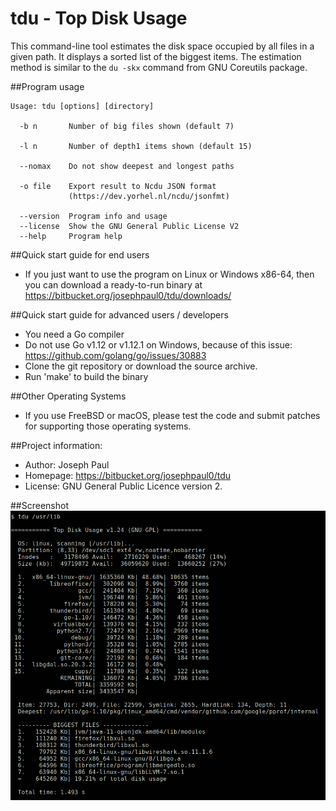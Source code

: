 # tdu - Top Disk Usage
This command-line tool estimates the disk space occupied by all files in a
given path. It displays a sorted list of the biggest items. The estimation
method is similar to the `du -skx` command from GNU Coreutils package.

##Program usage
```
Usage: tdu [options] [directory]

  -b n       Number of big files shown (default 7)

  -l n       Number of depth1 items shown (default 15)

  --nomax    Do not show deepest and longest paths

  -o file    Export result to Ncdu JSON format
             (https://dev.yorhel.nl/ncdu/jsonfmt)

  --version  Program info and usage
  --license  Show the GNU General Public License V2
  --help     Program help
```
##Quick start guide for end users
- If you just want to use the program on Linux or Windows x86-64, then you can download a ready-to-run binary at https://bitbucket.org/josephpaul0/tdu/downloads/

##Quick start guide for advanced users / developers
- You need a Go compiler
- Do not use Go v1.12 or v1.12.1 on Windows, because of this issue: https://github.com/golang/go/issues/30883
- Clone the git repository or download the source archive.
- Run 'make' to build the binary

##Other Operating Systems
- If you use FreeBSD or macOS, please test the code and submit patches for supporting those operating systems.

##Project information:
- Author:   Joseph Paul
- Homepage: https://bitbucket.org/josephpaul0/tdu
- License:  GNU General Public Licence version 2.

##Screenshot
![Terminal](doc/tdu_output.png)
